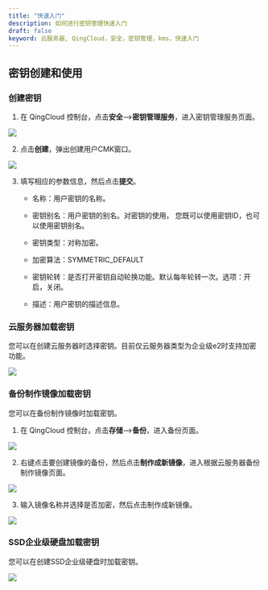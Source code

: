 ```yaml
---
title: "快速入门"
description: 如何进行密钥管理快速入门
draft: false
keyword: 云服务器, QingCloud，安全，密钥管理，kms，快速入门
---
```




## 密钥创建和使用
### 创建密钥

1. 在 QingCloud 控制台，点击**安全**-->**密钥管理服务**，进入密钥管理服务页面。

![](../../_images/kms_1.png)

2. 点击**创建**，弹出创建用户CMK窗口。

![](../../_images/create_cmk.png)

3. 填写相应的参数信息，然后点击**提交**。

   - 名称：用户密钥的名称。

   - 密钥别名：用户密钥的别名。对密钥的使用， 您既可以使用密钥ID，也可以使用密钥别名。

   - 密钥类型：对称加密。

   - 加密算法：SYMMETRIC_DEFAULT

   - 密钥轮转：是否打开密钥自动轮换功能。默认每年轮转一次。选项：开启，关闭。

   - 描述：用户密钥的描述信息。

### 云服务器加载密钥

您可以在创建云服务器时选择密钥。目前仅云服务器类型为企业级e2时支持加密功能。

![](../../_images/create_intance_1.png)

### 备份制作镜像加载密钥

您可以在备份制作镜像时加载密钥。

1. 在 QingCloud 控制台，点击**存储**-->**备份**，进入备份页面。

![](../../_images/backup_list.png)

2. 右键点击要创建镜像的备份，然后点击**制作成新镜像**，进入根据云服务器备份制作镜像页面。

![](../../_images/create_image_1.png)

3. 输入镜像名称并选择是否加密，然后点击制作成新镜像。

![](../../_images/create_image_2.png)

### SSD企业级硬盘加载密钥

您可以在创建SSD企业级硬盘时加载密钥。

![](../../_images/create_disk_key.png)

